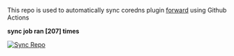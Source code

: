 This repo is used to automatically sync coredns plugin [forward](https://github.com/QZLin/forward) using Github Actions

**sync job ran [207] times**

[![Sync Repo](https://github.com/QZLin/coredns-extract/actions/workflows/sync.yaml/badge.svg)](https://github.com/QZLin/coredns-extract/actions/workflows/sync.yaml)
